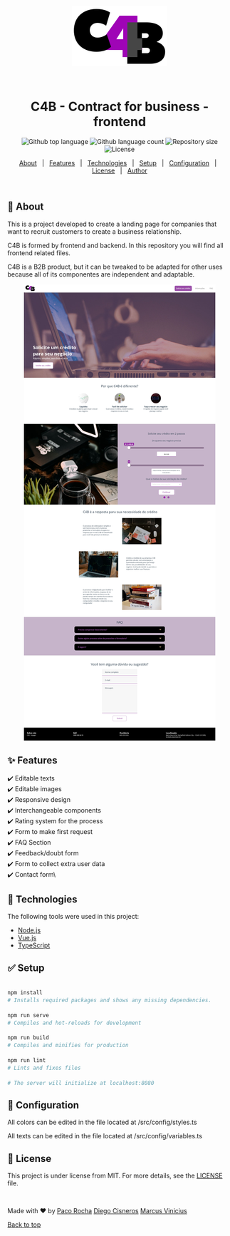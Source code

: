 <div align="center" id="top">
  <img src="./assets/logo_c4b.png" alt="C4B" title="Logo C4B">

  &#xa0;

</div>

<h1 align="center">C4B - Contract for business - frontend</h1>

<p align="center">
  <img alt="Github top language" src="https://img.shields.io/github/languages/top/42voyager/c4b-frontend?color=56BEB8">

  <img alt="Github language count" src="https://img.shields.io/github/languages/count/42voyager/c4b-frontend?color=56BEB8">

  <img alt="Repository size" src="https://img.shields.io/github/repo-size/42voyager/c4b-frontend?color=56BEB8">

  <img alt="License" src="https://img.shields.io/github/license/42voyager/c4b-frontend?color=56BEB8">
</p>

<p align="center">
  <a href="#book-about">About</a> &#xa0; | &#xa0;
  <a href="#sparkles-features">Features</a> &#xa0; | &#xa0;
  <a href="#rocket-technologies">Technologies</a> &#xa0; | &#xa0;
  <a href="#white_check_mark-setup">Setup</a> &#xa0; | &#xa0;
  <a href="#checkered_flag-configuration">Configuration</a> &#xa0; | &#xa0;
  <a href="#memo-license">License</a> &#xa0; | &#xa0;
  <a href="https://github.com/42voyager" target="_blank">Author</a>
</p>

<br>

## :book: About ##

This is a project developed to create a landing page for companies that want to
recruit customers to create a business relationship.

C4B is formed by frontend and backend. In this repository you will find all
frontend related files.

C4B is a B2B product, but it can be tweaked to be adapted for other uses because
all of its componentes are independent and adaptable.

<p align="center">
<img src="./assets/preview_c4b.jpg" alt="Landing Page Preview" title="Landing Page Preview">
</p>

## :sparkles: Features ##

:heavy_check_mark: Editable texts\
:heavy_check_mark: Editable images\
:heavy_check_mark: Responsive design\
:heavy_check_mark: Interchangeable components\
:heavy_check_mark: Rating system for the process\
:heavy_check_mark: Form to make first request\
:heavy_check_mark: FAQ Section\
:heavy_check_mark: Feedback/doubt form\
:heavy_check_mark: Form to collect extra user data\
:heavy_check_mark: Contact form\

## :rocket: Technologies ##

The following tools were used in this project:

- [Node.js](https://nodejs.org/en/)
- [Vue.js](https://vuejs.org/)
- [TypeScript](https://www.typescriptlang.org/)

## :white_check_mark: Setup ##

```bash

npm install
# Installs required packages and shows any missing dependencies.

npm run serve
# Compiles and hot-reloads for development

npm run build
# Compiles and minifies for production

npm run lint
# Lints and fixes files

# The server will initialize at localhost:8080
```

## :checkered_flag: Configuration ##

All colors can be edited in the file located at /src/config/styles.ts

All texts can be edited in the file located at /src/config/variables.ts

## :memo: License ##

This project is under license from MIT. For more details, see the [LICENSE](LICENSE.md) file.

&#xa0;

Made with :heart: by <a href="https://github.com/pacorocha" target="_blank">Paco Rocha</a>
<a href="https://github.com/diegocl02" target="_blank">Diego Cisneros</a> <a href="https://github.com/MarcusVinix" target="_blank">Marcus Vinicius</a>

<a href="#top">Back to top</a>

